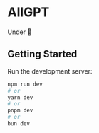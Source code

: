 # AllGPT
Under :construction:


## Getting Started

Run the development server:

```bash
npm run dev
# or
yarn dev
# or
pnpm dev
# or
bun dev
```

